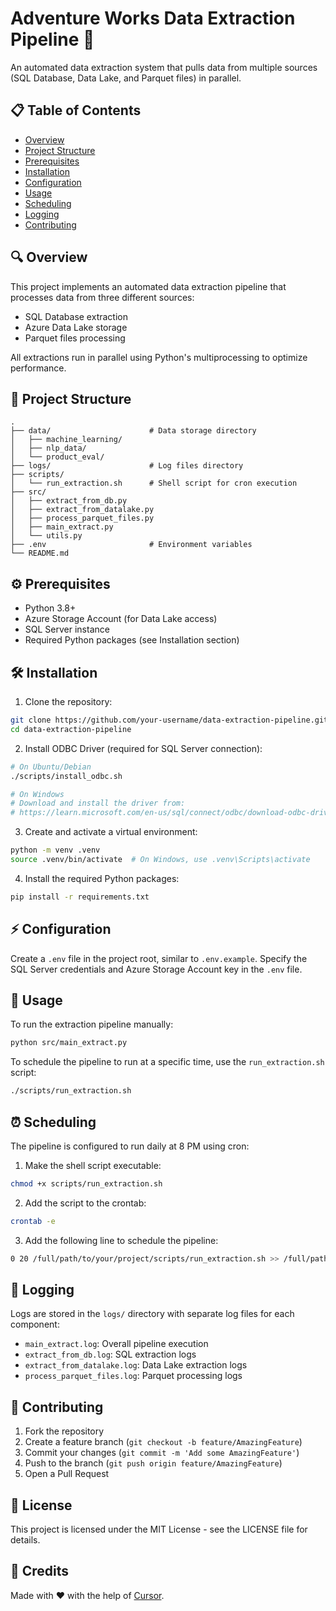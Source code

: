 # Adventure Works Data Extraction Pipeline 🪈

An automated data extraction system that pulls data from multiple sources (SQL Database, Data Lake, and Parquet files) in parallel.

## 📋 Table of Contents
- [Overview](#overview)
- [Project Structure](#project-structure)
- [Prerequisites](#prerequisites)
- [Installation](#installation)
- [Configuration](#configuration)
- [Usage](#usage)
- [Scheduling](#scheduling)
- [Logging](#logging)
- [Contributing](#contributing)

## 🔍 Overview

This project implements an automated data extraction pipeline that processes data from three different sources:
- SQL Database extraction
- Azure Data Lake storage
- Parquet files processing

All extractions run in parallel using Python's multiprocessing to optimize performance.

## 📂 Project Structure
```
.
├── data/                      # Data storage directory
│   ├── machine_learning/
│   ├── nlp_data/
│   └── product_eval/
├── logs/                      # Log files directory
├── scripts/
│   └── run_extraction.sh      # Shell script for cron execution
├── src/
│   ├── extract_from_db.py
│   ├── extract_from_datalake.py
│   ├── process_parquet_files.py
│   ├── main_extract.py
│   └── utils.py
├── .env                       # Environment variables
└── README.md
```

## ⚙️ Prerequisites

- Python 3.8+
- Azure Storage Account (for Data Lake access)
- SQL Server instance
- Required Python packages (see Installation section)

## 🛠️ Installation

1. Clone the repository:
```bash
git clone https://github.com/your-username/data-extraction-pipeline.git
cd data-extraction-pipeline
```

2. Install ODBC Driver (required for SQL Server connection):
```bash
# On Ubuntu/Debian
./scripts/install_odbc.sh

# On Windows
# Download and install the driver from:
# https://learn.microsoft.com/en-us/sql/connect/odbc/download-odbc-driver-for-sql-server
```

3. Create and activate a virtual environment:
```bash
python -m venv .venv
source .venv/bin/activate  # On Windows, use .venv\Scripts\activate
```

4. Install the required Python packages:
```bash
pip install -r requirements.txt
```

## ⚡ Configuration

Create a `.env` file in the project root, similar to `.env.example`.
Specify the SQL Server credentials and Azure Storage Account key in the `.env` file.

## 🚀 Usage
To run the extraction pipeline manually:
```bash
python src/main_extract.py
```

To schedule the pipeline to run at a specific time, use the `run_extraction.sh` script:
```bash
./scripts/run_extraction.sh
```

## ⏰ Scheduling
The pipeline is configured to run daily at 8 PM using cron:

1. Make the shell script executable:
```bash
chmod +x scripts/run_extraction.sh
```

2. Add the script to the crontab:
```bash
crontab -e
```

3. Add the following line to schedule the pipeline:
```bash
0 20 /full/path/to/your/project/scripts/run_extraction.sh >> /full/path/to/your/project/logs/cron.log 2>&1
```

## 📝 Logging

Logs are stored in the `logs/` directory with separate log files for each component:
- `main_extract.log`: Overall pipeline execution
- `extract_from_db.log`: SQL extraction logs
- `extract_from_datalake.log`: Data Lake extraction logs
- `process_parquet_files.log`: Parquet processing logs

## 🤝 Contributing

1. Fork the repository
2. Create a feature branch (`git checkout -b feature/AmazingFeature`)
3. Commit your changes (`git commit -m 'Add some AmazingFeature'`)
4. Push to the branch (`git push origin feature/AmazingFeature`)
5. Open a Pull Request

## 📄 License

This project is licensed under the MIT License - see the LICENSE file for details.

## 🙏 Credits
Made with ❤️ with the help of [Cursor](https://www.cursor.com/).